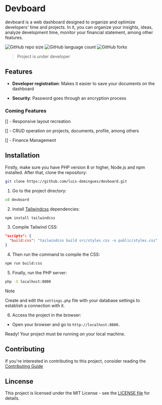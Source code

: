 # Devboard
devboard is a web dashboard designed to organize and optimize developers' time and projects. In it, you can organize your insights, ideas, analyze development time, monitor your financial statement, among other features.

![GitHub repo size](https://img.shields.io/github/repo-size/luis-domingues/devboard?style=flat)
![GitHub language count](https://img.shields.io/github/languages/count/luis-domingues/devboard?style=flat)
![GitHub forks](https://img.shields.io/github/forks/luis-domingues/devboard?style=flat)

> Project is under developer

## Features
* **Developer registration**: Makes it easier to save your documents on the dashboard

* **Security**: Password goes through an encryption process

<h3>Coming Features</h3>
[] - Responsive layout recreation

[] - CRUD operation on projects, documents, profile, among others

[] - Finance Management

## Installation
Firstly, make sure you have PHP version 8 or higher, Node.js and npm installed. After that, clone the repository:

```sh
git clone https://github.com/luis-domingues/devboard.git
```
1. Go to the project directory:
```sh
cd devboard
```
2. Install [Tailwindcss](https://awari.com.br/tailwind-css/#:~:text=Como%20instalar%20e%20configurar%20o%20Tailwind%20CSS,-A%20primeira%20etapa&text=Isso%20pode%20ser%20feito%20atrav%C3%A9s,em%20seu%20arquivo%20CSS%20principal.) dependencies:
```sh
npm install tailwindcss
```

3. Compile Tailwind CSS:
```json
"scripts": {
  "build:css": "tailwindcss build src/styles.css -o public/styles.css"
}
```
4. Then run the command to compile the CSS:
```sh
npm run build:css
```

5. Finally, run the PHP server:
```sh
php -S localhost:8000
```
 > [!NOTE]
 > Create and edit the `settings.php` file with your database settings to establish a connection with it.

6. Access the project in the browser:

 * Open your browser and go to `http://localhost:8000.`

Ready! Your project must be running on your local machine.

## Contributing
If you're interested in contributing to this project, consider reading the [Contributing Guide](https://github.com/luis-domingues/devboard/blob/main/CONTRIBUTING.md)

## Lincense
This project is licensed under the MIT License - see the [LICENSE file](https://github.com/luis-domingues/devboard?tab=MIT-1-ov-file) for details.